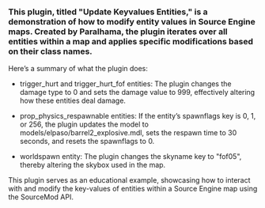 ### This plugin, titled "Update Keyvalues Entities," is a demonstration of how to modify entity values in Source Engine maps. Created by Paralhama, the plugin iterates over all entities within a map and applies specific modifications based on their class names.

Here’s a summary of what the plugin does:

- trigger_hurt and trigger_hurt_fof entities: The plugin changes the damage type to 0 and sets the damage value to 999, effectively altering how these entities deal damage.

- prop_physics_respawnable entities: If the entity’s spawnflags key is 0, 1, or 256, the plugin updates the model to models/elpaso/barrel2_explosive.mdl, sets the respawn time to 30 seconds, and resets the spawnflags to 0.

- worldspawn entity: The plugin changes the skyname key to "fof05", thereby altering the skybox used in the map.

This plugin serves as an educational example, showcasing how to interact with and modify the key-values of entities within a Source Engine map using the SourceMod API.
